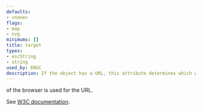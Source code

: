 ```yaml
---
defaults:
- <none>
flags:
- map
- svg
minimums: []
title: target
types:
- escString
- string
used_by: ENGC
description: If the object has a URL, this attribute determines which windo
---
```

of the browser is used for the URL.

See [W3C documentation](http://www.w3.org/TR/html401/present/frames.html#adef-target).
